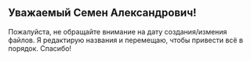 ## Уважаемый Семен Александрович!

Пожалуйста, не обращайте внимание на дату создания/измения файлов.
Я редактирую названия и перемещаю, чтобы привести всё в порядок. Спасибо!
